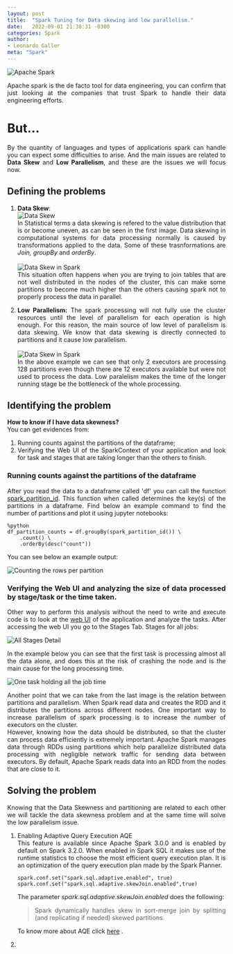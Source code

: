 ```yaml
---
layout: post
title:  "Spark Tuning for Data skewing and low parallelism."
date:   2022-09-01 21:38:31 -0300
categories: Spark
author:
- Leonardo Galler
meta: "Spark"
---
```

<div style="text-align: justify" markdown="1">

![Apache Spark](https://upload.wikimedia.org/wikipedia/commons/thumb/f/f3/Apache_Spark_logo.svg/128px-Apache_Spark_logo.svg.png "The main tool for data engineering!")

Apache spark is the de facto tool for data engineering, you can confirm that just looking at the companies that trust Spark to handle their data engineering efforts.

# But...
By the quantity of languages and types of applications spark can handle you can expect some difficulties to arise. And the main issues are related to <b>Data Skew</b> and <b>Low Parallelism</b>, and these are the issues we will focus now.

## Defining the problems
1. **Data Skew**: <br>
  ![Data Skew]({{site.url}}/images/data-skew.png "The statistical definition")<br>
In Statistical terms a data skewing is refered to the value distribution that is or become uneven, as can be seen in the first image.
Data skewing in computational systems for data processing normally is caused by transformations applied to the data. Some of these trasnformations are *Join, groupBy* and *orderBy*.<br><br>
    ![Data Skew in Spark]({{site.url}}/images/skew-park.png "Visual reference of skewness of data in Sparks")<br>
This situation often happens when you are trying to join tables that are not well distributed in the nodes of the cluster, this can make some partitions to become much higher than the others causing spark not to properly process the data in parallel.

2. **Low Parallelism:**
The spark processing will not fully use the cluster resources until the level of parallelism for each operation is high enough. For this reason, the main source of low level of parallelism is data skewing. We know that data skewing is directly connected to partitions and it cause low parallelism.<br><br>
![Data Skew in Spark]({{site.url}}/images/low-parallelism.png "Just 2 tasks processing 128 partitions")<br>
In the above example we can see that only 2 executors are processing 128 partitions even though there are 12 executors available but were not used to process the data.
Low paralelism makes the time of the longer running stage be the bottleneck of the whole processing.

## Identifying the problem
**How to know if I have data skewness?**<br>
You can get evidences from:
1. Running counts against the partitions of the dataframe;
2. Verifying the Web UI of the SparkContext of your application and look for task and stages that are taking longer than the others to finish.

### Running counts against the partitions of the dataframe
After you read the data to a dataframe called 'df' you can call the function [spark_partition_id](https://spark.apache.org/docs/3.1.1/api/python/reference/api/pyspark.sql.functions.spark_partition_id.html). This function when called determines the key(s) of the partitions in a dataframe. 
Find below an example command to find the number of partitions and plot it using jupyter notebooks:</div>
```
%python
df_partition_counts = df.groupBy(spark_partition_id()) \
    .count() \
    .orderBy(desc("count"))
```
<div style="text-align: justify" markdown="1">
You can see below an example output:<br>

![Counting the rows per partition]({{site.url}}/images/partition-count.png "Data skew in a spark dataframe")<br>

### Verifying the Web UI and analyzing the size of data processed by stage/task or the time taken.
Other way to perform this analysis without the need to write and execute code is to look at the [web UI](https://spark.apache.org/docs/latest/web-ui.html) of the application and analyze the tasks.
After accessing the web UI you go to the Stages Tab.
Stages for all jobs:

![All Stages Detail]({{site.url}}/images/AllStagesPageDetail3.png)

In the example below you can see that the first task is processing almost all the data alone, and does this at the risk of crashing the node and is the main cause for the long processing time.

![One task holding all the job time]({{site.url}}/images/bad-data-skew.png)

Another point that we can take from the last image is the relation between partitions and parallelism. When Spark read data and creates the RDD and it distributes the partitions across different nodes. One important way to increase parallelism of spark processing is to increase the number of executors on the cluster. <br>
However, knowing how the data should be distributed, so that the cluster can process data efficiently is extremely important. Apache Spark manages data through RDDs using partitions which help parallelize distributed data processing with negligible network traffic for sending data between executors. By default, Apache Spark reads data into an RDD from the nodes that are close to it.

## Solving the problem
Knowing that the Data Skewness and partitioning are related to each other we will tackle the data skewness problem and at the same time will solve the low parallelism issue.

1. Enabling Adaptive Query Execution AQE<br>
  This feature is available since Apache Spark 3.0.0 and is enabled by default on Spark 3.2.0.
  When enabled in Spark SQL it makes use of the runtime statistics to choose the most efficient query execution plan. It is an optimization of the query execution plan made by the Spark Planner.
    ```
    spark.conf.set("spark.sql.adaptive.enabled", true)
    spark.conf.set("spark.sql.adaptive.skewJoin.enabled",true)
    ```
    The parameter *spark.sql.adaptive.skewJoin.enabled* does the following:
    > Spark dynamically handles skew in sort-merge join by splitting (and replicating if needed) skewed partitions.

    To know more about AQE click [here](https://spark.apache.org/docs/latest/sql-performance-tuning.html#adaptive-query-execution) .

2. 
</div>